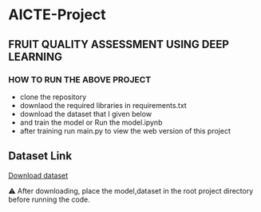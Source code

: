 # AICTE-Project
## FRUIT QUALITY ASSESSMENT USING DEEP LEARNING
### HOW TO RUN THE ABOVE PROJECT
- clone the repository
- downlaod the required libraries in requirements.txt
- download the dataset that I given below
- and train the model or Run the model.ipynb
- after training run main.py to view the web version of this project

## Dataset Link
[Download dataset](https://www.kaggle.com/datasets/shashwatwork/fruitnet-indian-fruits-dataset-with-quality)

⚠️ After downloading, place the model,dataset in the root project directory before running the code.
